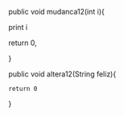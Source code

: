 public void mudanca12(int i){

print i

return 0,

}


public void altera12(String feliz){


    return 0
}

